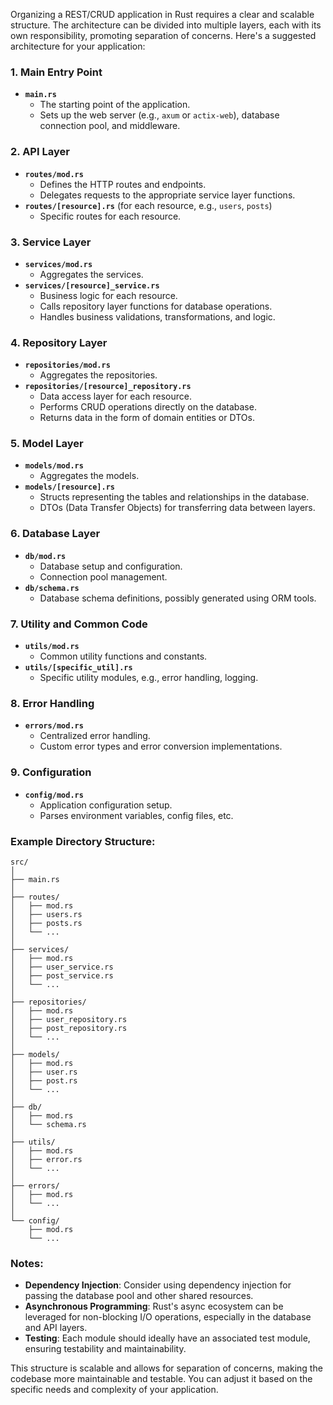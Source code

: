 Organizing a REST/CRUD application in Rust requires a clear and scalable structure. The architecture can be divided into multiple layers, each with its own responsibility, promoting separation of concerns. Here's a suggested architecture for your application:

### 1. **Main Entry Point**

- **`main.rs`**
  - The starting point of the application.
  - Sets up the web server (e.g., `axum` or `actix-web`), database connection pool, and middleware.

### 2. **API Layer**

- **`routes/mod.rs`**
  - Defines the HTTP routes and endpoints.
  - Delegates requests to the appropriate service layer functions.
- **`routes/[resource].rs`** (for each resource, e.g., `users`, `posts`)
  - Specific routes for each resource.

### 3. **Service Layer**

- **`services/mod.rs`**
  - Aggregates the services.
- **`services/[resource]_service.rs`**
  - Business logic for each resource.
  - Calls repository layer functions for database operations.
  - Handles business validations, transformations, and logic.

### 4. **Repository Layer**

- **`repositories/mod.rs`**
  - Aggregates the repositories.
- **`repositories/[resource]_repository.rs`**
  - Data access layer for each resource.
  - Performs CRUD operations directly on the database.
  - Returns data in the form of domain entities or DTOs.

### 5. **Model Layer**

- **`models/mod.rs`**
  - Aggregates the models.
- **`models/[resource].rs`**
  - Structs representing the tables and relationships in the database.
  - DTOs (Data Transfer Objects) for transferring data between layers.

### 6. **Database Layer**

- **`db/mod.rs`**
  - Database setup and configuration.
  - Connection pool management.
- **`db/schema.rs`**
  - Database schema definitions, possibly generated using ORM tools.

### 7. **Utility and Common Code**

- **`utils/mod.rs`**
  - Common utility functions and constants.
- **`utils/[specific_util].rs`**
  - Specific utility modules, e.g., error handling, logging.

### 8. **Error Handling**

- **`errors/mod.rs`**
  - Centralized error handling.
  - Custom error types and error conversion implementations.

### 9. **Configuration**

- **`config/mod.rs`**
  - Application configuration setup.
  - Parses environment variables, config files, etc.

### Example Directory Structure:

```
src/
│
├── main.rs
│
├── routes/
│   ├── mod.rs
│   ├── users.rs
│   ├── posts.rs
│   └── ...
│
├── services/
│   ├── mod.rs
│   ├── user_service.rs
│   ├── post_service.rs
│   └── ...
│
├── repositories/
│   ├── mod.rs
│   ├── user_repository.rs
│   ├── post_repository.rs
│   └── ...
│
├── models/
│   ├── mod.rs
│   ├── user.rs
│   ├── post.rs
│   └── ...
│
├── db/
│   ├── mod.rs
│   └── schema.rs
│
├── utils/
│   ├── mod.rs
│   ├── error.rs
│   └── ...
│
├── errors/
│   ├── mod.rs
│   └── ...
│
└── config/
    ├── mod.rs
    └── ...
```

### Notes:

- **Dependency Injection**: Consider using dependency injection for passing the database pool and other shared resources.
- **Asynchronous Programming**: Rust's async ecosystem can be leveraged for non-blocking I/O operations, especially in the database and API layers.
- **Testing**: Each module should ideally have an associated test module, ensuring testability and maintainability.

This structure is scalable and allows for separation of concerns, making the codebase more maintainable and testable. You can adjust it based on the specific needs and complexity of your application.
